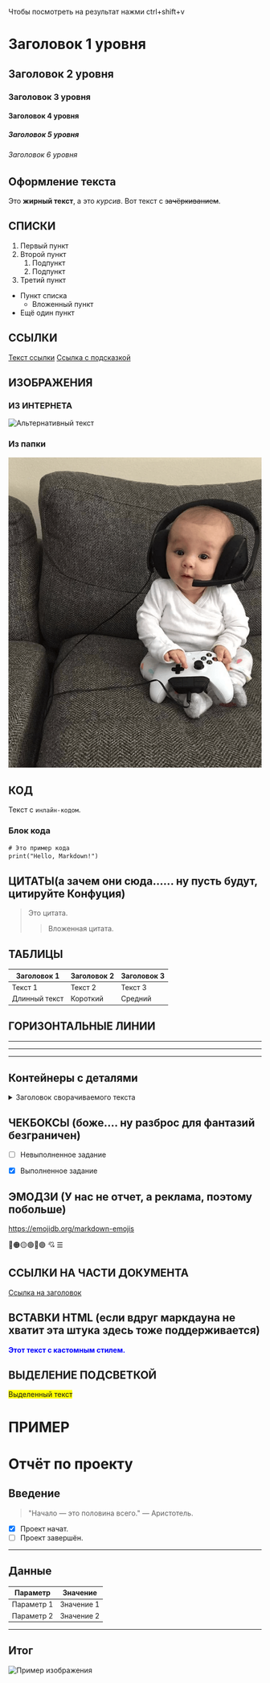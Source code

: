 Чтобы посмотреть на результат нажми ctrl+shift+v


# Заголовок 1 уровня
## Заголовок 2 уровня
### Заголовок 3 уровня
#### Заголовок 4 уровня
##### Заголовок 5 уровня
###### Заголовок 6 уровня



## Оформление текста

Это **жирный текст**, а это *курсив*. Вот текст с ~~зачёркиванием~~.


## CПИСКИ


1. Первый пункт
2. Второй пункт
   1. Подпункт
   2. Подпункт
3. Третий пункт


- Пункт списка
  - Вложенный пункт
- Ещё один пункт

## ССЫЛКИ 

[Текст ссылки](https://example.com)
[Ссылка с подсказкой](https://example.com "Подсказка")


## ИЗОБРАЖЕНИЯ
### ИЗ ИНТЕРНЕТА
![Альтернативный текст](https://avatars.mds.yandex.net/i?id=d249259a856cd28783f0fbdac90cdded86ed7743-7866615-images-thumbs&n=13 "Подсказка изображения")

### Из папки
![Альтернативный текст](image.png)


## КОД

Текст с `инлайн-кодом`.

### Блок кода 

```язык
# Это пример кода
print("Hello, Markdown!")
```

## ЦИТАТЫ(а зачем они сюда...... ну пусть будут, цитируйте Конфуция)

> Это цитата.
>> Вложенная цитата.


## ТАБЛИЦЫ

| Заголовок 1 | Заголовок 2 | Заголовок 3 |
|-------------|-------------|-------------|
| Текст 1     | Текст 2     | Текст 3     |
| Длинный текст | Короткий   | Средний     |


## ГОРИЗОНТАЛЬНЫЕ ЛИНИИ

---
***
___


## Контейнеры с деталями 

<details>
  <summary>Заголовок сворачиваемого текста</summary>
  Содержимое, которое можно развернуть.
</details>


## ЧЕКБОКСЫ (боже.... ну разброс для фантазий безграничен)

- [ ] Невыполненное задание
- [x] Выполненное задание



## ЭМОДЗИ (У нас не отчет, а реклама, поэтому побольше)

https://emojidb.org/markdown-emojis

🔴🟠🟡🟢🔵🟣    💘   ☰

## ССЫЛКИ НА ЧАСТИ ДОКУМЕНТА 

[Ссылка на заголовок](#заголовки)


## ВСТАВКИ HTML (если вдруг маркдауна не хватит эта штука здесь тоже поддерживается)

<div style="color: blue; font-weight: bold;">
  Этот текст с кастомным стилем.
</div>


## ВЫДЕЛЕНИЕ ПОДСВЕТКОЙ 

<span style="background-color: yellow">Выделенный текст</span>



# ПРИМЕР

# Отчёт по проекту

## Введение
> "Начало — это половина всего." — Аристотель.

- [x] Проект начат.
- [ ] Проект завершён.

---

## Данные

| Параметр     | Значение    |
|--------------|-------------|
| Параметр 1   | Значение 1  |
| Параметр 2   | Значение 2  |

---

## Итог

![Пример изображения](https://avatars.mds.yandex.net/i?id=18951f0c95bfbc100226241a54699c5f59456cbf-4350935-images-thumbs&n=13)

